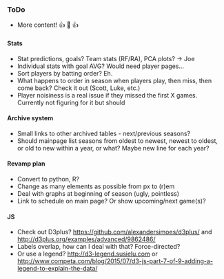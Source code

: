 ### ToDo
- More content! :+1: :100: :+1:
#### Stats
- Stat predictions, goals?  Team stats (RF/RA), PCA plots? -> Joe
- Individual stats with goal AVG?  Would need player pages...
- Sort players by batting order?  Eh.
- What happens to order in season when players play, then miss, then come back?  Check it out (Scott, Luke, etc.)
- Player noisiness is a real issue if they missed the first X games.  Currently not figuring for it but should
#### Archive system
- Small links to other archived tables - next/previous seasons?
- Should mainpage list seasons from oldest to newest, newest to oldest, or old to new within a year, or what?  Maybe new line for each year?
#### Revamp plan
- Convert to python, R?
- Change as many elements as possible from px to (r)em
- Deal with graphs at beginning of season (ugly, pointless)
- Link to schedule on main page?  Or show upcoming/next game(s)?
#### JS
- Check out D3plus? https://github.com/alexandersimoes/d3plus/ and http://d3plus.org/examples/advanced/9862486/
- Labels overlap, how can I deal with that?  Force-directed?
- Or use a legend?  http://d3-legend.susielu.com or http://www.competa.com/blog/2015/07/d3-js-part-7-of-9-adding-a-legend-to-explain-the-data/
